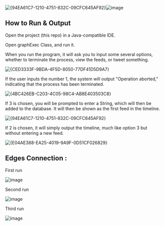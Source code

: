![{94EA61C7-1210-4751-832C-09CFC645AF92}](https://github.com/user-attachments/assets/fbadc1d2-72db-4ed8-a8d7-2c0ff5a50dfc)![image](https://github.com/user-attachments/assets/cf74caf8-3a81-40b8-8790-3de8011dc8b9)

## How to Run & Output
Open the project (this repo) in a Java-compatible IDE.

Open graphExec Class, and run it.

When you run the program, it will ask you to input some several options, whether to terminate the process, view the feeds, or tweet something.

![{CED3333F-9BDA-4F5D-8050-77DF41D5D9A7}](https://github.com/user-attachments/assets/5214d91f-65bb-4bf3-ab1b-fe42b36ba4fc)

If the user inputs the number 1, the system will output "Operation aborted," indicating that the process has been terminated.

![{4BC426EB-C203-4C05-98C4-AB8E403503C8}](https://github.com/user-attachments/assets/757bc43c-6a34-4cd7-b658-55a3e3991930)

If 3 is chosen, you will be prompted to enter a String, which will then be added to the database. It will then be shown as the first feed in the timeline.

![{94EA61C7-1210-4751-832C-09CFC645AF92}](https://github.com/user-attachments/assets/8ae6ad9a-2e4b-47a8-a445-a86e20304d1d)

If 2 is chosen, it will simply output the timeline, much like option 3 but without entering a new feed.

![{E04AE388-EA25-4019-9A9F-0D51CF026829}](https://github.com/user-attachments/assets/f2db72e3-9a63-4ed5-aa83-e70f8713b4d3)

## Edges Connection :
First run

![image](https://github.com/user-attachments/assets/600cd3b5-ca34-4773-a777-d726722b9441)

Second run

![image](https://github.com/user-attachments/assets/e58a5e24-b46b-4215-ab54-4405e2860eb7)

Third run 

![image](https://github.com/user-attachments/assets/35b0f3ad-3e1c-45c5-8ef6-e9da8f0819ff)

